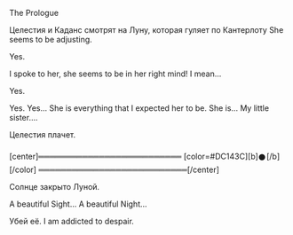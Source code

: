 The Prologue


Целестия и Каданс смотрят на Луну, которая гуляет по Кантерлоту
She seems to be adjusting.

Yes.

I spoke to her, she seems to be in her right mind! I mean... 

Yes.

Yes. Yes... She is everything that I expected her to be. She is... My little sister....

Целестия плачет.

[center]══════════════════════════ [color=#DC143C][b]𒊹[/b][/color] ═══════════════════════════[/center]


Солнце закрыто Луной.

A beautiful Sight... A beautiful Night...

Убей её.
I am addicted to despair.